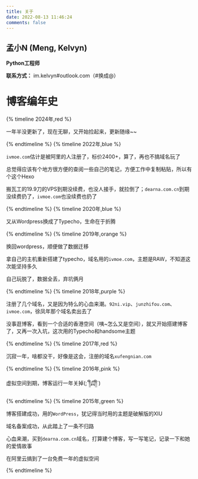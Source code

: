 ```yaml
---
title: 关于
date: 2022-08-13 11:46:24
comments: false
---
```


## 孟小N (Meng, Kelvyn)

**Python工程师**

**联系方式：** im.kelvyn#outlook.com（#换成@）

# 博客编年史

{% timeline 2024年,red %}
<!-- timeline 09月 -->
一年半没更新了，现在无聊，又开始捡起来，更新随缘~~
<!-- endtimeline -->
{% endtimeline %}
{% timeline 2022年,blue %}
<!-- timeline 09月 -->
`ivmoe.com`估计是被阿里的人注册了，标价2400+，算了，再也不搞域名玩了
<!-- endtimeline -->
<!-- timeline 08月 -->
总觉得应该有个地方很方便的查阅一些自己的笔记，方便工作中复制粘贴，所以有个这个Hexo
<!-- endtimeline -->
<!-- timeline 06月 -->
搬瓦工的19.9刀的VPS到期没续费，也没人接手，就拉倒了；`dearna.com.cn`到期没续费扔了，`ivmoe.com`也没续费也扔了
<!-- endtimeline -->
{% endtimeline %}
{% timeline 2020年,blue %}
<!-- timeline 10月 -->
又从Wordpress换成了Typecho，生命在于折腾
<!-- endtimeline -->
{% endtimeline %}
{% timeline 2019年,orange %}
<!-- timeline 08月 -->
换回wordpress，顺便做了数据迁移
<!-- endtimeline -->
<!-- timeline 06月 -->
拿自己的主机重新搭建了typecho，域名用的`ivmoe.com`，主题是RAW，不知道这次能坚持多久
<!-- endtimeline -->
<!-- timeline 04月 -->
自己玩脱了，数据全丢，弃坑俩月
<!-- endtimeline -->
{% endtimeline %}
{% timeline 2018年,purple %}
<!-- timeline 06月 -->
注册了几个域名，又是因为特么的心血来潮。`92ni.vip`、`junzhifou.com`、`ivmoe.com`，徐凤年那个域名卖出去了
<!-- endtimeline -->
<!-- timeline 04月 -->
没事逛博客，看到一个合适的香港空间（咦~怎么又是空间），就又开始搭建博客了，又再一次入坑，这次用的Typecho和handsome主题
<!-- endtimeline -->
{% endtimeline %}
{% timeline 2017年,red %}
<!-- timeline 整年 -->
沉寂一年，啥都没干，好像是这会，注册的域名`xufengnian.com`
<!-- endtimeline -->
{% endtimeline %}
{% timeline 2016年,pink %}
<!-- timeline 05月 -->
虚拟空间到期，博客运行一年关掉(;´༎ຶД༎ຶ\`)
<!-- endtimeline -->
{% endtimeline %}
{% timeline 2015年,green %}
<!-- timeline 08月 -->
博客搭建成功，用的`WordPress`，犹记得当时用的主题是破解版的XIU
<!-- endtimeline -->
<!-- timeline 07月 -->
域名备案成功，从此踏上了一条不归路
<!-- endtimeline -->
<!-- timeline 05月 -->
心血来潮，买到`dearna.com.cn`域名，打算建个博客，写一写笔记，记录一下和她的爱情故事
<!-- endtimeline -->
<!-- timeline 05月 -->
在阿里云搞到了一台免费一年的虚拟空间
<!-- endtimeline -->
{% endtimeline %}